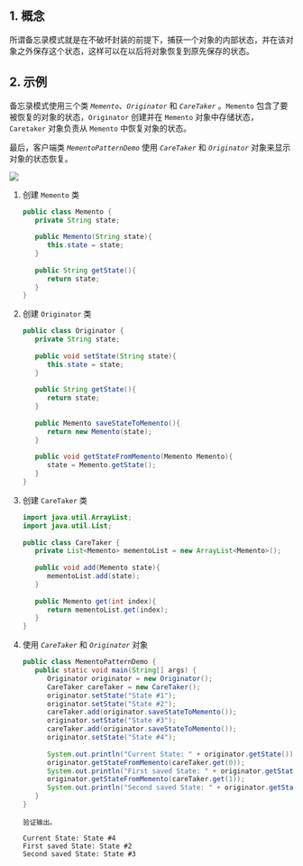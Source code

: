 ## 1. 概念

所谓备忘录模式就是在不破坏封装的前提下，捕获一个对象的内部状态，并在该对象之外保存这个状态，这样可以在以后将对象恢复到原先保存的状态。

## 2. 示例

备忘录模式使用三个类 *`Memento`*、*`Originator`* 和 *`CareTaker`* 。`Memento` 包含了要被恢复的对象的状态，`Originator` 创建并在 `Memento` 对象中存储状态，`Caretaker` 对象负责从 `Memento` 中恢复对象的状态。

最后，客户端类 *`MementoPatternDemo`* 使用 *`CareTaker`* 和 *`Originator`* 对象来显示对象的状态恢复。

![](https://chua-n.gitee.io/blog-images/notebooks/Java/84.jpg)

1. 创建 `Memento` 类

    ```java
    public class Memento {
       private String state;
     
       public Memento(String state){
          this.state = state;
       }
     
       public String getState(){
          return state;
       }  
    }
    ```

2. 创建 `Originator` 类

    ```java
    public class Originator {
       private String state;
     
       public void setState(String state){
          this.state = state;
       }
     
       public String getState(){
          return state;
       }
     
       public Memento saveStateToMemento(){
          return new Memento(state);
       }
     
       public void getStateFromMemento(Memento Memento){
          state = Memento.getState();
       }
    }
    ```

3. 创建 `CareTaker` 类

    ```java
    import java.util.ArrayList;
    import java.util.List;
     
    public class CareTaker {
       private List<Memento> mementoList = new ArrayList<Memento>();
     
       public void add(Memento state){
          mementoList.add(state);
       }
     
       public Memento get(int index){
          return mementoList.get(index);
       }
    }
    ```

4. 使用 *`CareTaker`* 和 *`Originator`* 对象

    ```java
    public class MementoPatternDemo {
       public static void main(String[] args) {
          Originator originator = new Originator();
          CareTaker careTaker = new CareTaker();
          originator.setState("State #1");
          originator.setState("State #2");
          careTaker.add(originator.saveStateToMemento());
          originator.setState("State #3");
          careTaker.add(originator.saveStateToMemento());
          originator.setState("State #4");
     
          System.out.println("Current State: " + originator.getState());    
          originator.getStateFromMemento(careTaker.get(0));
          System.out.println("First saved State: " + originator.getState());
          originator.getStateFromMemento(careTaker.get(1));
          System.out.println("Second saved State: " + originator.getState());
       }
    }
    ```

    ```text
    验证输出。
    
    Current State: State #4
    First saved State: State #2
    Second saved State: State #3
    ```

